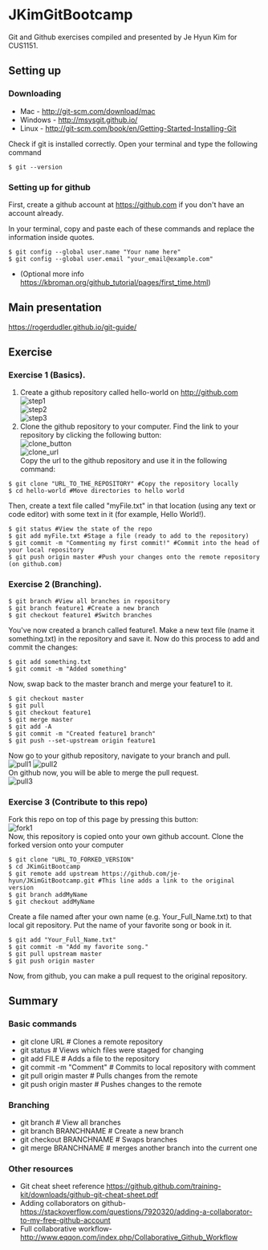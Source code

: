 # JKimGitBootcamp
Git and Github exercises compiled and presented by Je Hyun Kim for CUS1151.

## Setting up
### Downloading
* Mac - http://git-scm.com/download/mac
* Windows - http://msysgit.github.io/
* Linux - http://git-scm.com/book/en/Getting-Started-Installing-Git

Check if git is installed correctly. Open your terminal and type the following command
```
$ git --version
```

### Setting up for github
First, create a github account at https://github.com if you don't have an account already.

In your terminal, copy and paste each of these commands and replace the information inside quotes. 
```
$ git config --global user.name "Your name here"
$ git config --global user.email "your_email@example.com"
```
* (Optional more info https://kbroman.org/github_tutorial/pages/first_time.html)

## Main presentation
https://rogerdudler.github.io/git-guide/

## Exercise
### Exercise 1 (Basics).
1. Create a github repository called hello-world on http://github.com <br />
![step1](https://help.github.com/assets/images/help/repository/repo-create.png) <br />
![step2](https://help.github.com/assets/images/help/repository/create-repository-name.png) <br />
![step3](https://help.github.com/assets/images/help/repository/create-repository-init-readme.png) <br />
2. Clone the github repository to your computer.
Find the link to your repository by clicking the following button: <br />
![clone_button](https://help.github.com/assets/images/help/repository/clone-repo-clone-url-button.png) <br />
![clone_url](https://help.github.com/assets/images/help/repository/https-url-clone.png) <br />
Copy the url to the github repository and use it in the following command:
```
$ git clone "URL_TO_THE_REPOSITORY" #Copy the repository locally
$ cd hello-world #Move directories to hello world
```
Then, create a text file called "myFile.txt" in that location (using any text or code editor) with some text in it (for example, Hello World!).
```
$ git status #View the state of the repo
$ git add myFile.txt #Stage a file (ready to add to the repository)
$ git commit -m "Commenting my first commit!" #Commit into the head of your local repository
$ git push origin master #Push your changes onto the remote repository (on github.com)
```

### Exercise 2 (Branching).
```
$ git branch #View all branches in repository
$ git branch feature1 #Create a new branch
$ git checkout feature1 #Switch branches
```
You've now created a branch called feature1. Make a new text file (name it something.txt) in the repository and save it.
Now do this process to add and commit the changes:
```
$ git add something.txt
$ git commit -m "Added something"
```
Now, swap back to the master branch and merge your feature1 to it.
```
$ git checkout master
$ git pull
$ git checkout feature1
$ git merge master
$ git add -A
$ git commit -m "Created feature1 branch"
$ git push --set-upstream origin feature1
```
Now go to your github repository, navigate to your branch and pull. <br />
![pull1](https://help.github.com/assets/images/help/pull_requests/branch-dropdown.png)
![pull2](https://help.github.com/assets/images/help/pull_requests/pull-request-start-review-button.png)
<br/>
On github now, you will be able to merge the pull request. <br/>
![pull3](https://f.cloud.github.com/assets/676185/316946/e8c42c4c-984e-11e2-8a09-5a977652028a.png)

### Exercise 3 (Contribute to this repo)
Fork this repo on top of this page by pressing this button:<br/>
![fork1](https://help.github.com/assets/images/help/repository/fork_button.jpg)<br/>
Now, this repository is copied onto your own github account. Clone the forked version onto your computer
```
$ git clone "URL_TO_FORKED_VERSION"
$ cd JKimGitBootcamp
$ git remote add upstream https://github.com/je-hyun/JKimGitBootcamp.git #This line adds a link to the original version
$ git branch addMyName
$ git checkout addMyName
```
Create a file named after your own name (e.g. Your_Full_Name.txt) to that local git repository. Put the name of your favorite song or book in it.
```
$ git add "Your_Full_Name.txt"
$ git commit -m "Add my favorite song."
$ git pull upstream master
$ git push origin master
```
Now, from github, you can make a pull request to the original repository.

## Summary
### Basic commands
* git clone URL # Clones a remote repository
* git status # Views which files were staged for changing
* git add FILE # Adds a file to the repository
* git commit -m "Comment" # Commits to local repository with comment
* git pull origin master # Pulls changes from the remote
* git push origin master # Pushes changes to the remote
### Branching
* git branch # View all branches
* git branch BRANCHNAME # Create a new branch
* git checkout BRANCHNAME # Swaps branches
* git merge BRANCHNAME # merges another branch into the current one

### Other resources
* Git cheat sheet reference https://github.github.com/training-kit/downloads/github-git-cheat-sheet.pdf
* Adding collaborators on github- https://stackoverflow.com/questions/7920320/adding-a-collaborator-to-my-free-github-account
* Full collaborative workflow- http://www.eqqon.com/index.php/Collaborative_Github_Workflow
